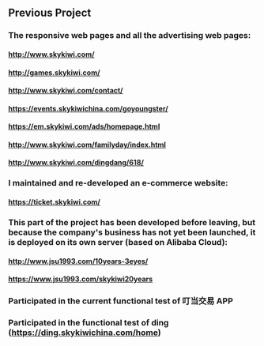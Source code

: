 ## Previous Project

### The responsive web pages and all the advertising web pages:

#### http://www.skykiwi.com/
#### http://games.skykiwi.com/
#### http://www.skykiwi.com/contact/
#### https://events.skykiwichina.com/goyoungster/
#### https://em.skykiwi.com/ads/homepage.html
#### http://www.skykiwi.com/familyday/index.html
#### http://www.skykiwi.com/dingdang/618/

### I maintained and re-developed an e-commerce website:
#### https://ticket.skykiwi.com/

### This part of the project has been developed before leaving, but because the company's business has not yet been launched, it is deployed on its own server (based on Alibaba Cloud):
#### http://www.jsu1993.com/10years-3eyes/
#### https://www.jsu1993.com/skykiwi20years

### Participated in the current functional test of 叮当交易 APP
### Participated in the functional test of ding (https://ding.skykiwichina.com/home)
